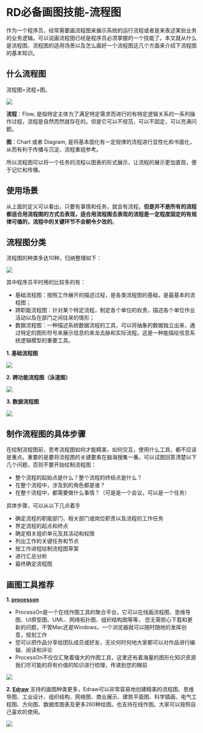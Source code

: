 # RD必备画图技能-流程图



作为一个程序员，经常需要画流程图来展示系统的运行流程或者是来表述某些业务的业务逻辑。可以说画流程图已经是程序员必须掌握的一个技能了。本文就从什么是流程图、流程图的适用场景以及怎么画好一个流程图这几个方面来介绍下流程图的基本知识。

## 什么流程图

流程图=流程+图。

![](https://github.com/BrooksWon/Blogs/blob/master/dev/%E6%B5%81%E7%A8%8B%E5%9B%BE1.jpeg)

**流程**：Flow, 是指特定主体为了满足特定需求而进行的有特定逻辑关系的一系列操作过程，流程是自然而然就存在的。但是它可以不规范，可以不固定，可以充满问题。

**图**：Chart 或者 Diagram, 是将基本固化有一定规律的流程进行显性化和书面化，从而有利于传播与沉淀、流程重组参考。

所以流程图可以将一个任务的流程以图表的形式展示，让流程的展示更加直观，便于记忆和传播。

## 使用场景

从上面的定义可以看出，只要有事情和任务，就会有流程。**但是并不是所有的流程都适合用流程图的方式去表现，适合用流程图去表现的流程是一定程度固定的有规律可循的，流程中的关键环节不会朝令夕改的**。

## 流程图分类

流程图的种类多达10种，归纳整理如下：

![](https://github.com/BrooksWon/Blogs/blob/master/dev/%E6%B5%81%E7%A8%8B%E5%9B%BE2.png)

其中程序员平时用的比较多的有：

- 基础流程图：按照工作展开的描述过程，是各类流程图的基础，是最基本的流程图；
- 跨职能流程图：针对某个特定流程，制定各个单位的权责，描述各个单位作业活动以及在部门之间往来的情形；
- 数据流程图：一种描述系统数据流程的工具，可以将抽象的数据独立出来，通过特定的图形符号来展示信息的来龙去脉和实际流程。这是一种能描绘信息系统逻辑模型的重要工具。

**1. 基础流程图**

![](https://github.com/BrooksWon/Blogs/blob/master/dev/%E6%B5%81%E7%A8%8B%E5%9B%BE3.png)

**2. 跨功能流程图（泳道图）**

![](https://github.com/BrooksWon/Blogs/blob/master/dev/%E6%B5%81%E7%A8%8B%E5%9B%BE4.png)

**3. 数据流程图**

![](https://github.com/BrooksWon/Blogs/blob/master/dev/%E6%B5%81%E7%A8%8B%E5%9B%BE5.png)

## 制作流程图的具体步骤

在绘制流程图前，思考流程图如何才能精美，如何交互，使用什么工具，都不应该是重点。重要的是要将流程图的关键要素在脑海搜集一番。可以试图回答清楚以下几个问题，否则不要开始绘制流程图：

- 整个流程的起始点是什么？整个流程的终结点是什么？
- 在整个流程中，涉及到的角色都是谁？
- 在整个流程中，都需要做什么事情？（可是是一个会议，可以是一个任务）

具体步骤，可以从以下几点着手

- 确定流程的职能部门、相关部门或岗位职责以及流程的工作任务
- 界定流程的起点和终点
- 确定相关组织单元及其活动和权限
- 列出工作的关键任务和节点
- 按工作进程绘制流程图草案
- 进行汇总分析
- 最终确定流程图

## 画图工具推荐

**1. [processon](https://processon.com/)**

- ProcessOn是一个在线作图工具的聚合平台，它可以在线画流程图、思维导图、UI原型图、UML、网络拓扑图、组织结构图等等，
  您无需担心下载和更新的问题，不管Mac还是Windows，一个浏览器就可以随时随地的发挥创意，规划工作
- 您可以把作品分享给团队成员或好友，无论何时何地大家都可以对作品进行编辑、阅读和评论
- ProcessOn不仅仅汇聚着强大的作图工具，这里还有着海量的图形化知识资源我们尽可能的将有价值的知识进行梳理，传递到您的眼前

![](https://github.com/BrooksWon/Blogs/blob/master/dev/%E6%B5%81%E7%A8%8B%E5%9B%BE6.png)

**2. [Edraw](https://www.edrawmax.cn/)**
支持的画图种类更多，Edraw可以非常容易地创建精美的流程图、思维导图、工业设计、组织结构、网络图、商业展示、建筑平面图、科学插画、电气工程图、方向图、数据库图表及更多260种绘图。也支持在线作图。大家可以按照自己喜欢的使用。

![](https://github.com/BrooksWon/Blogs/blob/master/dev/%E6%B5%81%E7%A8%8B%E5%9B%BE7.png)